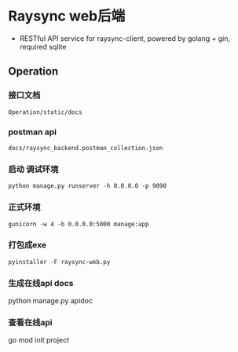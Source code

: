 # Raysync web后端
- RESTful API service for raysync-client, powered by golang + gin, required sqlite

## Operation

### 接口文档

    Operation/static/docs

### postman api

    docs/raysync_backend.postman_collection.json
    
### 启动 调试环境
```shell script
python manage.py runserver -h 0.0.0.0 -p 9090 
```

### 正式环境
```shell script
gunicorn -w 4 -b 0.0.0.0:5000 manage:app
```

### 打包成exe
```shell script
pyinstaller -F raysync-web.py
```

### 生成在线api docs
python manage.py apidoc

### 查看在线api
go mod init project
```
